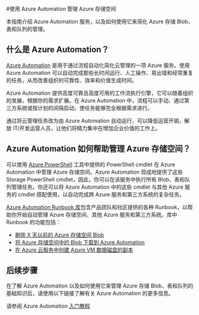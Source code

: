 <properties
	pageTitle="使用 Azure Automation 管理 Azure 存储空间"
	description="了解如何使用 Azure Automation 服务来方便管理 Azure 存储空间。"
	services="storage, automation"
	documentationCenter=""
	authors="jodoglevy"
	manager="eamono"
	editor=""/>

<tags
	ms.service="storage"
	ms.date="08/11/2015"
	wacn.date=""/>



#使用 Azure Automation 管理 Azure 存储空间

本指南介绍 Azure Automation 服务，以及如何使用它来简化 Azure 存储 Blob、表和队列的管理。


## 什么是 Azure Automation？

[Azure Automation](/documentation/services/automation/) 是用于通过流程自动化简化云管理的一项 Azure 服务。使用 Azure Automation 可以自动完成那些长时间运行、人工操作、易出错和经常重复的任务，从而改善组织的可靠性、效率和价值生成时间。

Azure Automation 提供高度可靠且高度可用的工作流执行引擎，它可以随着组织的发展，根据你的需求扩展。在 Azure Automation 中，流程可以手动、通过第三方系统或按计划的间隔启动，使任务能够完全根据需求进行。

通过将云管理任务改为由 Azure Automation 自动运行，可以降低运营开销，解放 IT/开发运营人员，让他们将精力集中在增加企业价值的工作上。


## Azure Automation 如何帮助管理 Azure 存储空间？

可以使用 [Azure PowerShell](https://msdn.microsoft.com/library/azure/jj156055.aspx) 工具中提供的 PowerShell cmdlet 在 Azure Automation 中管理 Azure 存储空间。Azure Automation 现成地提供了这些 Storage PowerShell cmdlet，因此，你可以在该服务中执行所有 Blob、表和队列管理任务。你还可以将 Azure Automation 中的这些 cmdlet 与其他 Azure 服务的 cmdlet 搭配使用，以自动完成跨 Azure 服务和第三方系统的复杂任务。

[Azure Automation Runbook 库](http://azure.microsoft.com/blog/2014/10/07/introducing-the-azure-automation-runbook-gallery/)包含产品团队和社区提供的各种 Runbook，以帮助你开始自动管理 Azure 存储空间、其他 Azure 服务和第三方系统。库中 Runbook 的功能包括：

 * [删除 X 天以前的 Azure 存储空间 Blob](https://gallery.technet.microsoft.com/scriptcenter/Remove-Storage-Blobs-that-aae4b761)
 * [将 Azure 存储空间中的 Blob 下载到 Azure Automation](https://gallery.technet.microsoft.com/scriptcenter/a-Blob-from-Azure-Storage-6bc13745)
 * [在 Azure 云服务中创建 Azure VM 数据磁盘的副本](https://gallery.technet.microsoft.com/scriptcenter/Make-copies-of-Azure-VM-065a6394)


## 后续步骤

在了解 Azure Automation 以及如何使用它来管理 Azure 存储 Blob、表和队列的基础知识后，请使用以下链接了解有关 Azure Automation 的更多信息。

请参阅 Azure Automation [入门教程](/documentation/articles/automation-create-runbook-from-samples)
 

<!---HONumber=70-->